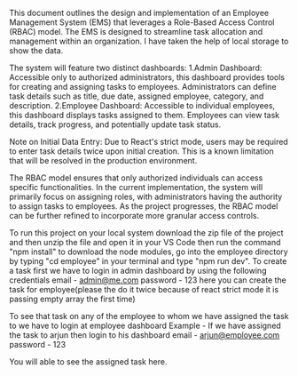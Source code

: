 This document outlines the design and implementation of an Employee Management System (EMS) that leverages a Role-Based Access Control (RBAC) model. The EMS is designed to streamline task allocation and management within an organization. I have taken the help of local storage to show the data.

The system will feature two distinct dashboards:
1.Admin Dashboard: Accessible only to authorized administrators, this dashboard provides tools for creating and assigning tasks to employees. Administrators can define task details such as title, due date, assigned employee, category, and description.
2.Employee Dashboard: Accessible to individual employees, this dashboard displays tasks assigned to them. Employees can view task details, track progress, and potentially update task status.

Note on Initial Data Entry:
Due to React's strict mode, users may be required to enter task details twice upon initial creation. This is a known limitation that will be resolved in the production environment.

The RBAC model ensures that only authorized individuals can access specific functionalities. In the current implementation, the system will primarily focus on assigning roles, with administrators having the authority to assign tasks to employees. As the project progresses, the RBAC model can be further refined to incorporate more granular access controls.

To run this project on your local system download the zip file of the project and then unzip the file and open it in your VS Code
then run the command "npm install" to download the node modules, go into the employee directory by typing "cd employee" in your terminal and type "npm run dev". 
To create a task first we have to login in admin dashboard by using the following credentials 
email - admin@me.com
password - 123 
here you can create the task for employee(please the do it twice because of react strict mode it is passing empty array the first time)

To see that task on any of the employee to whom we have assigned the task to we have to login at employee dashboard
Example - If we have assigned the task to arjun then login to his dashboard 
email - arjun@employee.com
password - 123 

You will able to see the assigned task here.
